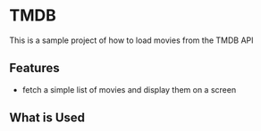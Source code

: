 # TMDB
This is a sample project of how to load movies from the TMDB API

## Features
- fetch a simple list of movies and display them on a screen

## What is Used